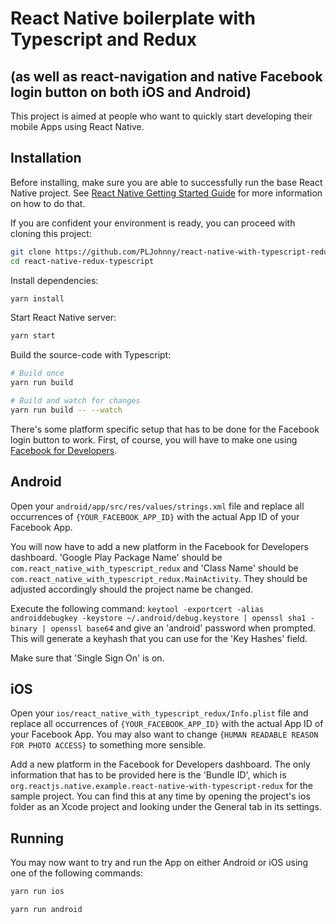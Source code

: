 # React Native boilerplate with Typescript and Redux
## (as well as react-navigation and native Facebook login button on both iOS and Android)

This project is aimed at people who want to quickly start developing their mobile Apps using React Native.

## Installation
Before installing, make sure you are able to successfully run the base React Native project. See [React Native Getting Started Guide](http://facebook.github.io/react-native/docs/getting-started.html) for more information on how to do that.

If you are confident your environment is ready, you can proceed with cloning this project:

```sh
git clone https://github.com/PLJohnny/react-native-with-typescript-redux.git
cd react-native-redux-typescript
```

Install dependencies:

```sh
yarn install
```

Start React Native server:

```sh
yarn start
```

Build the source-code with Typescript:

```sh
# Build once
yarn run build

# Build and watch for changes
yarn run build -- --watch
```

There's some platform specific setup that has to be done for the Facebook login button to work. First, of course, you will have to make one using [Facebook for Developers](https://developers.facebook.com/).

## Android
Open your `android/app/src/res/values/strings.xml` file and replace all occurrences of `{YOUR_FACEBOOK_APP_ID}` with the actual App ID of your Facebook App.

You will now have to add a new platform in the Facebook for Developers dashboard. 'Google Play Package Name' should be `com.react_native_with_typescript_redux` and 'Class Name' should be `com.react_native_with_typescript_redux.MainActivity`. They should be adjusted accordingly should the project name be changed.

Execute the following command: `keytool -exportcert -alias androiddebugkey -keystore ~/.android/debug.keystore | openssl sha1 -binary | openssl base64` and give an 'android' password when prompted. This will generate a keyhash that you can use for the 'Key Hashes' field. 

Make sure that 'Single Sign On' is on.

## iOS
Open your `ios/react_native_with_typescript_redux/Info.plist` file and replace all occurrences of `{YOUR_FACEBOOK_APP_ID}` with the actual App ID of your Facebook App. You may also want to change `{HUMAN READABLE REASON FOR PHOTO ACCESS}` to something more sensible.

Add a new platform in the Facebook for Developers dashboard. The only information that has to be provided here is the 'Bundle ID', which is `org.reactjs.native.example.react-native-with-typescript-redux` for the sample project. You can find this at any time by opening the project's ios folder as an Xcode project and looking under the General tab in its settings. 

## Running
You may now want to try and run the App on either Android or iOS using one of the following commands:

```sh
yarn run ios
```

```sh
yarn run android
```
